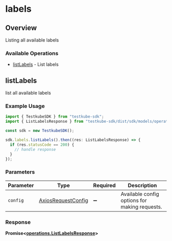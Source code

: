 # labels

## Overview

Listing all available labels

### Available Operations

* [listLabels](#listlabels) - List labels

## listLabels

list all available labels

### Example Usage

```typescript
import { TestkubeSDK } from "testkube-sdk";
import { ListLabelsResponse } from "testkube-sdk/dist/sdk/models/operations";

const sdk = new TestkubeSDK();

sdk.labels.listLabels().then((res: ListLabelsResponse) => {
  if (res.statusCode == 200) {
    // handle response
  }
});
```

### Parameters

| Parameter                                                    | Type                                                         | Required                                                     | Description                                                  |
| ------------------------------------------------------------ | ------------------------------------------------------------ | ------------------------------------------------------------ | ------------------------------------------------------------ |
| `config`                                                     | [AxiosRequestConfig](https://axios-http.com/docs/req_config) | :heavy_minus_sign:                                           | Available config options for making requests.                |


### Response

**Promise<[operations.ListLabelsResponse](../../models/operations/listlabelsresponse.md)>**

